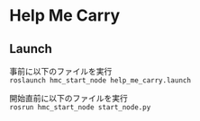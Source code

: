 # Help Me Carry

## Launch
事前に以下のファイルを実行  
`roslaunch hmc_start_node help_me_carry.launch 
`

開始直前に以下のファイルを実行  
`rosrun hmc_start_node start_node.py`